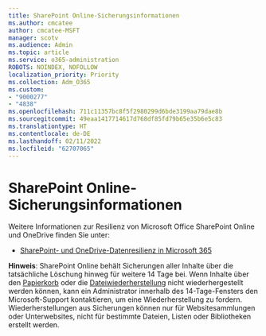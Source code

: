 ```yaml
---
title: SharePoint Online-Sicherungsinformationen
ms.author: cmcatee
author: cmcatee-MSFT
manager: scotv
ms.audience: Admin
ms.topic: article
ms.service: o365-administration
ROBOTS: NOINDEX, NOFOLLOW
localization_priority: Priority
ms.collection: Adm_O365
ms.custom:
- "9000277"
- "4838"
ms.openlocfilehash: 711c11357bc8f5f2980299d6bde3199aa79dae8b
ms.sourcegitcommit: 49eaa1417714617d768df85fd79b65e35b6e5c83
ms.translationtype: HT
ms.contentlocale: de-DE
ms.lasthandoff: 02/11/2022
ms.locfileid: "62707065"
---
```

# <a name="sharepoint-online-backup-information"></a>SharePoint Online-Sicherungsinformationen

Weitere Informationen zur Resilienz von Microsoft Office SharePoint Online und OneDrive finden Sie unter:

- [SharePoint- und OneDrive-Datenresilienz in Microsoft 365](https://docs.microsoft.com/compliance/assurance/assurance-sharepoint-onedrive-data-resiliency)

**Hinweis**: SharePoint Online behält Sicherungen aller Inhalte über die tatsächliche Löschung hinweg für weitere 14 Tage bei. Wenn Inhalte über den [Papierkorb](https://support.microsoft.com/office/restore-deleted-items-from-the-site-collection-recycle-bin-5fa924ee-16d7-487b-9a0a-021b9062d14b) oder die [Dateiwiederherstellung](https://support.microsoft.com/office/restore-your-onedrive-fa231298-759d-41cf-bcd0-25ac53eb8a15) nicht wiederhergestellt werden können, kann ein Administrator innerhalb des 14-Tage-Fensters den Microsoft-Support kontaktieren, um eine Wiederherstellung zu fordern. Wiederherstellungen aus Sicherungen können nur für Websitesammlungen oder Unterwebsites, nicht für bestimmte Dateien, Listen oder Bibliotheken erstellt werden.
